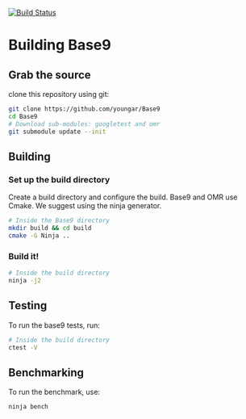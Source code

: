 [![Build Status](https://api.travis-ci.org/youngar/Base9.svg?branch=master)](https://travis-ci.org/youngar/Base9)

# Building Base9

## Grab the source

clone this repository using git:

```sh
git clone https://github.com/youngar/Base9
cd Base9
# Download sub-modules: googletest and omr
git submodule update --init
```

## Building

### Set up the build directory

Create a build directory and configure the build. Base9 and OMR use Cmake.
We suggest using the ninja generator.

```sh
# Inside the Base9 directory
mkdir build && cd build
cmake -G Ninja ..
```

### Build it!

```sh
# Inside the build directory
ninja -j2
```

## Testing

To run the base9 tests, run:
```sh
# Inside the build directory
ctest -V
```

## Benchmarking

To run the benchmark, use:
```
ninja bench
```
